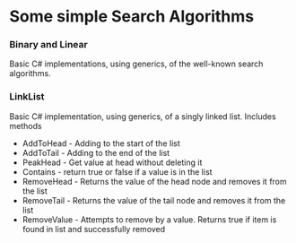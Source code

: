 # Some simple Search Algorithms

### Binary and Linear
Basic C# implementations, using generics, of the well-known search algorithms.

### LinkList
Basic C# implementation, using generics, of a singly linked list.
Includes methods
<ul>
  <li>AddToHead - Adding to the start of the list</li>
  <li>AddToTail - Adding to the end of the list</li>
  <li>PeakHead - Get value at head without deleting it</li>
  <li>Contains - return true or false if a value is in the list</li>
  <li>RemoveHead - Returns the value of the head node and removes it from the list</li>
  <li>RemoveTail - Returns the value of the tail node and removes it from the list</li>
  <li>RemoveValue - Attempts to remove by a value. Returns true if item is found in list and successfully removed</li>
</ul>
